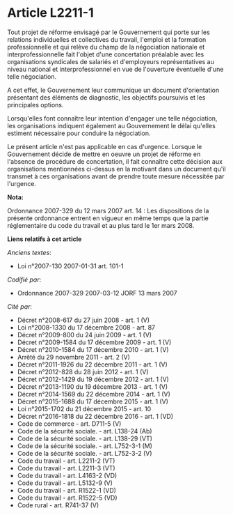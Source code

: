 # Article L2211-1

Tout projet de réforme envisagé par le Gouvernement qui porte sur les relations individuelles et collectives du travail,
l'emploi et la formation professionnelle et qui relève du champ de la négociation nationale et interprofessionnelle fait
l'objet d'une concertation préalable avec les organisations syndicales de salariés et d'employeurs représentatives au niveau
national et interprofessionnel en vue de l'ouverture éventuelle d'une telle négociation.

A cet effet, le Gouvernement leur communique un document d'orientation présentant des éléments de diagnostic, les objectifs
poursuivis et les principales options.

Lorsqu'elles font connaître leur intention d'engager une telle négociation, les organisations indiquent également au
Gouvernement le délai qu'elles estiment nécessaire pour conduire la négociation.

Le présent article n'est pas applicable en cas d'urgence. Lorsque le Gouvernement décide de mettre en oeuvre un projet de
réforme en l'absence de procédure de concertation, il fait connaître cette décision aux organisations mentionnées ci-dessus
en la motivant dans un document qu'il transmet à ces organisations avant de prendre toute mesure nécessitée par l'urgence.

**Nota:**

Ordonnance 2007-329 du 12 mars 2007 art. 14 : Les dispositions de la présente ordonnance entrent en vigueur en même temps que
la partie réglementaire du code du travail et au plus tard le 1er mars 2008.

**Liens relatifs à cet article**

_Anciens textes_:

  - Loi n°2007-130 2007-01-31 art. 101-1

_Codifié par_:

  - Ordonnance 2007-329 2007-03-12 JORF 13 mars 2007

_Cité par_:

  - Décret n°2008-617 du 27 juin 2008 - art. 1 (V)
  - Loi n°2008-1330 du 17 décembre 2008 - art. 87
  - Décret n°2009-800 du 24 juin 2009 - art. 1 (V)
  - Décret n°2009-1584 du 17 décembre 2009 - art. 1 (V)
  - Décret n°2010-1584 du 17 décembre 2010 - art. 1 (V)
  - Arrêté du 29 novembre 2011 - art. 2 (V)
  - Décret n°2011-1926 du 22 décembre 2011 - art. 1 (V)
  - Décret n°2012-828 du 28 juin 2012 - art. 1 (V)
  - Décret n°2012-1429 du 19 décembre 2012 - art. 1 (V)
  - Décret n°2013-1190 du 19 décembre 2013 - art. 1 (V)
  - Décret n°2014-1569 du 22 décembre 2014 - art. 1 (V)
  - Décret n°2015-1688 du 17 décembre 2015 - art. 1 (V)
  - Loi n°2015-1702 du 21 décembre 2015 - art. 10
  - Décret n°2016-1818 du 22 décembre 2016 - art. 1 (VD)
  - Code de commerce - art. D711-5 (V)
  - Code de la sécurité sociale. - art. L138-24 (Ab)
  - Code de la sécurité sociale. - art. L138-29 (VT)
  - Code de la sécurité sociale. - art. L752-3-1 (M)
  - Code de la sécurité sociale. - art. L752-3-2 (V)
  - Code du travail - art. L2211-2 (VT)
  - Code du travail - art. L2211-3 (VT)
  - Code du travail - art. L4163-2 (VD)
  - Code du travail - art. L5132-9 (V)
  - Code du travail - art. R1522-1 (VD)
  - Code du travail - art. R1522-5 (VD)
  - Code rural - art. R741-37 (V)
